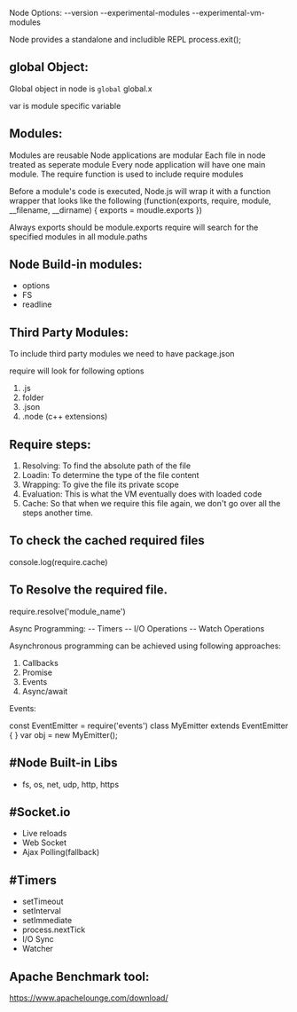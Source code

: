 Node Options:
    --version
    --experimental-modules
    --experimental-vm-modules

Node provides a standalone and includible REPL
process.exit();

global Object:
--------------
Global object in node is `global`
    global.x

var is module specific variable


Modules:
--------
Modules are reusable 
Node applications are modular
Each file in node treated as seperate module
Every node application will have one main module.
The require function is used to include require modules

Before a module's code is executed, Node.js will wrap it with a function wrapper that looks like the following
(function(exports, require, module, __filename, __dirname) {
    exports = moudle.exports
})

Always exports should be module.exports
require will search for the specified modules in all module.paths

Node Build-in modules:
----------------------
- options
- FS
- readline

Third Party Modules:
----------------------
To include third party modules we need to have package.json

require will look for following options
1. .js
2. folder
3. .json
4. .node (c++ extensions)

Require steps:
--------------
1. Resolving: To find the absolute path of the file
2. Loadin: To determine the type of the file content
3. Wrapping: To give the file its private scope
4. Evaluation: This is what the VM eventually does with loaded code
5. Cache: So that when we require this file again, we don't go over all the steps another time.

To check the cached required files
----------------------------------
console.log(require.cache)

To Resolve the required file.
----------------------------------
require.resolve('module_name')

Async Programming:
-- Timers
-- I/O Operations
-- Watch Operations

Asynchronous programming can be achieved using following approaches:
1. Callbacks
2. Promise
3. Events
4. Async/await


Events:

const EventEmitter =  require('events')
class MyEmitter extends EventEmitter { }
var obj = new MyEmitter();


#Node Built-in Libs
-------------------
- fs, os, net, udp, http, https

#Socket.io
-----------
- Live reloads
- Web Socket
- Ajax Polling(fallback)

#Timers
-------
- setTimeout
- setInterval
- setImmediate
- process.nextTick
- I/O Sync
- Watcher

Apache Benchmark tool:
---------------------
https://www.apachelounge.com/download/


